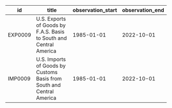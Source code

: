 | id      | title                                                                 | observation_start   | observation_end   |
|---------|-----------------------------------------------------------------------|---------------------|-------------------|
| EXP0009 | U.S. Exports of Goods by F.A.S. Basis to South and Central America    | 1985-01-01          | 2022-10-01        |
| IMP0009 | U.S. Imports of Goods by Customs Basis from South and Central America | 1985-01-01          | 2022-10-01        |
